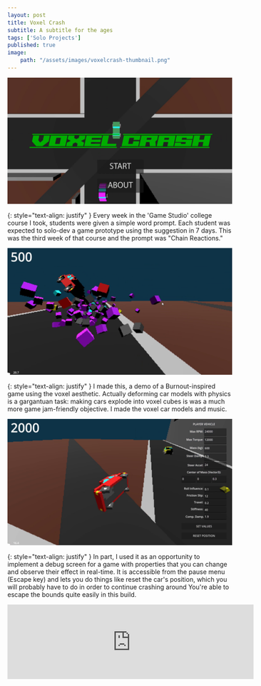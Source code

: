```yaml
---
layout: post
title: Voxel Crash
subtitle: A subtitle for the ages
tags: ['Solo Projects']
published: true
image: 
    path: "/assets/images/voxelcrash-thumbnail.png"
---
```


![Voxel Crash](assets/images/crash-1.png "Voxel Crash")

{: style="text-align: justify" }
Every week in the 'Game Studio' college course I took, students were given a simple word prompt. Each student was expected to solo-dev a game prototype using the suggestion in 7 days. This was the third week of that course and the prompt was "Chain Reactions."

![Voxel Crash](assets/images/crash-2.png "Voxel Crash")

{: style="text-align: justify" }
I made this, a demo of a Burnout-inspired game using the voxel aesthetic. Actually deforming car models with physics is a gargantuan task: making cars explode into voxel cubes is was a much more game jam-friendly objective. I made the voxel car models and music.

![Voxel Crash](assets/images/crash-3.png "Voxel Crash")

{: style="text-align: justify" }
In part, I used it as an opportunity to implement a debug screen for a game with properties that you can change and observe their effect in real-time. It is accessible from the pause menu (Escape key) and lets you do things like reset the car's position, which you will probably have to do in order to continue crashing around You're able to escape the bounds quite easily in this build.

<center><iframe frameborder="0" src="https://itch.io/embed/2671510" width="552" height="167"><a href="https://kieronhiggs.itch.io/voxel-crash">Voxel Crash by kieronhiggs</a></iframe></center>